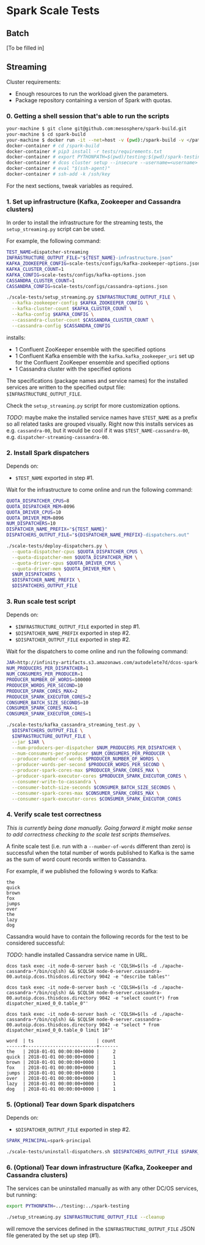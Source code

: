 # Spark Scale Tests

## Batch
[To be filled in]

## Streaming

Cluster requirements:
- Enough resources to run the workload given the parameters.
- Package repository containing a version of Spark with quotas.

### 0. Getting a shell session that's able to run the scripts

```bash
your-machine $ git clone git@github.com:mesosphere/spark-build.git
your-machine $ cd spark-build
your-machine $ docker run -it --net=host -v (pwd):/spark-build -v </path/to/soak/key>:/ssh/key mesosphere/spark-build:latest
docker-container # cd /spark-build
docker-container # pip3 install -r tests/requirements.txt
docker-container # export PYTHONPATH=$(pwd)/testing:$(pwd)/spark-testing
docker-container # dcos cluster setup --insecure --username=<username> --password=<password> <cluster-url>
docker-container # eval "$(ssh-agent)"
docker-container # ssh-add -k /ssh/key
```

For the next sections, tweak variables as required.

### 1. Set up infrastructure (Kafka, Zookeeper and Cassandra clusters)

In order to install the infrastructure for the streaming tests, the
`setup_streaming.py` script can be used.

For example, the following command:

```bash
TEST_NAME=dispatcher-streaming
INFRASTRUCTURE_OUTPUT_FILE="${TEST_NAME}-infrastructure.json"
KAFKA_ZOOKEEPER_CONFIG=scale-tests/configs/kafka-zookeeper-options.json
KAFKA_CLUSTER_COUNT=1
KAFKA_CONFIG=scale-tests/configs/kafka-options.json
CASSANDRA_CLUSTER_COUNT=1
CASSANDRA_CONFIG=scale-tests/configs/cassandra-options.json

./scale-tests/setup_streaming.py $INFRASTRUCTURE_OUTPUT_FILE \
  --kafka-zookeeper-config $KAFKA_ZOOKEEPER_CONFIG \
  --kafka-cluster-count $KAFKA_CLUSTER_COUNT \
  --kafka-config $KAFKA_CONFIG \
  --cassandra-cluster-count $CASSANDRA_CLUSTER_COUNT \
  --cassandra-config $CASSANDRA_CONFIG
```

installs:
* 1 Confluent ZooKeeper ensemble with the specified options
* 1 Confluent Kafka ensemble with the `kafka.kafka_zookeeper_uri` set up for the
  Confluent ZooKeeper ensemble and specified options
* 1 Cassandra cluster with the specified options

The specifications (package names and service names) for the installed services
are written to the specified output file: `$INFRASTRUCTURE_OUTPUT_FILE`.

Check the `setup_streaming.py` script for more customization options.

*TODO*: maybe make the installed service names have `$TEST_NAME` as a prefix so
all related tasks are grouped visually. Right now this installs services as e.g.
`cassandra-00`, but it would be cool if it was `$TEST_NAME-cassandra-00`, e.g.
`dispatcher-streaming-cassandra-00`.

### 2. Install Spark dispatchers

Depends on:
- `$TEST_NAME` exported in step #1.

Wait for the infrastructure to come online and run the following command:

```bash
QUOTA_DISPATCHER_CPUS=8
QUOTA_DISPATCHER_MEM=8096
QUOTA_DRIVER_CPUS=10
QUOTA_DRIVER_MEM=8096
NUM_DISPATCHERS=10
DISPATCHER_NAME_PREFIX="${TEST_NAME}"
DISPATCHERS_OUTPUT_FILE="${DISPATCHER_NAME_PREFIX}-dispatchers.out"

./scale-tests/deploy-dispatchers.py \
  --quota-dispatcher-cpus $QUOTA_DISPATCHER_CPUS \
  --quota-dispatcher-mem $QUOTA_DISPATCHER_MEM \
  --quota-driver-cpus $QUOTA_DRIVER_CPUS \
  --quota-driver-mem $QUOTA_DRIVER_MEM \
  $NUM_DISPATCHERS \
  $DISPATCHER_NAME_PREFIX \
  $DISPATCHERS_OUTPUT_FILE
```

### 3. Run scale test script

Depends on:
- `$INFRASTRUCTURE_OUTPUT_FILE` exported in step #1.
- `$DISPATCHER_NAME_PREFIX` exported in step #2.
- `$DISPATCHER_OUTPUT_FILE` exported in step #2.

Wait for the dispatchers to come online and run the following command:

```bash
JAR=http://infinity-artifacts.s3.amazonaws.com/autodelete7d/dcos-spark-scala-tests-assembly-kafka-cassandra-streaming-20180517.jar
NUM_PRODUCERS_PER_DISPATCHER=1
NUM_CONSUMERS_PER_PRODUCER=1
PRODUCER_NUMBER_OF_WORDS=100000
PRODUCER_WORDS_PER_SECOND=10
PRODUCER_SPARK_CORES_MAX=2
PRODUCER_SPARK_EXECUTOR_CORES=2
CONSUMER_BATCH_SIZE_SECONDS=10
CONSUMER_SPARK_CORES_MAX=1
CONSUMER_SPARK_EXECUTOR_CORES=1

./scale-tests/kafka_cassandra_streaming_test.py \
  $DISPATCHERS_OUTPUT_FILE \
  $INFRASTRUCTURE_OUTPUT_FILE \
  --jar $JAR \
  --num-producers-per-dispatcher $NUM_PRODUCERS_PER_DISPATCHER \
  --num-consumers-per-producer $NUM_CONSUMERS_PER_PRODUCER \
  --producer-number-of-words $PRODUCER_NUMBER_OF_WORDS \
  --producer-words-per-second $PRODUCER_WORDS_PER_SECOND \
  --producer-spark-cores-max $PRODUCER_SPARK_CORES_MAX \
  --producer-spark-executor-cores $PRODUCER_SPARK_EXECUTOR_CORES \
  --consumer-write-to-cassandra \
  --consumer-batch-size-seconds $CONSUMER_BATCH_SIZE_SECONDS \
  --consumer-spark-cores-max $CONSUMER_SPARK_CORES_MAX \
  --consumer-spark-executor-cores $CONSUMER_SPARK_EXECUTOR_CORES
```

### 4. Verify scale test correctness

*This is currently being done manually. Going forward it might make sense to add
correctness checking to the scale test scripts themselves.*

A finite scale test (i.e. run with a `--number-of-words` different than zero) is
successful when the total number of words published to Kafka is the same as the
sum of word count records written to Cassandra.

For example, if we published the following `9` words to Kafka:

```
the
quick
brown
fox
jumps
over
the
lazy
dog
```

Cassandra would have to contain the following records for the test to be
considered successful:

*TODO*: handle installed Cassandra service name in URL.

```
dcos task exec -it node-0-server bash -c 'CQLSH=$(ls -d ./apache-cassandra-*/bin/cqlsh) && $CQLSH node-0-server.cassandra-00.autoip.dcos.thisdcos.directory 9042 -e "describe tables"'
```

```
dcos task exec -it node-0-server bash -c 'CQLSH=$(ls -d ./apache-cassandra-*/bin/cqlsh) && $CQLSH node-0-server.cassandra-00.autoip.dcos.thisdcos.directory 9042 -e "select count(*) from dispatcher_mixed_0_0.table_0"'
```

```
dcos task exec -it node-0-server bash -c 'CQLSH=$(ls -d ./apache-cassandra-*/bin/cqlsh) && $CQLSH node-0-server.cassandra-00.autoip.dcos.thisdcos.directory 9042 -e "select * from dispatcher_mixed_0_0.table_0 limit 10"'
```

```
word  | ts                       | count
------+--------------------------+-------
the   | 2018-01-01 00:00:00+0000 |     2
quick | 2018-01-01 00:00:00+0000 |     1
brown | 2018-01-01 00:00:00+0000 |     1
fox   | 2018-01-01 00:00:00+0000 |     1
jumps | 2018-01-01 00:00:00+0000 |     1
over  | 2018-01-01 00:00:00+0000 |     1
lazy  | 2018-01-01 00:00:00+0000 |     1
dog   | 2018-01-01 00:00:00+0000 |     1
```

### 5. (Optional) Tear down Spark dispatchers

Depends on:
- `$DISPATCHER_OUTPUT_FILE` exported in step #2.

```bash
SPARK_PRINCIPAL=spark-principal

./scale-tests/uninstall-dispatchers.sh $DISPATCHERS_OUTPUT_FILE $SPARK_PRINCIPAL
```

### 6. (Optional) Tear down infrastructure (Kafka, Zookeeper and Cassandra clusters)

The services can be uninstalled manually as with any other DC/OS services, but running:

```bash
export PYTHONPATH=../testing:../spark-testing

./setup_streaming.py $INFRASTRUCTURE_OUTPUT_FILE --cleanup
```

will remove the services defined in the `$INFRASTRUCTURE_OUTPUT_FILE` JSON file
generated by the set up step (#1).
